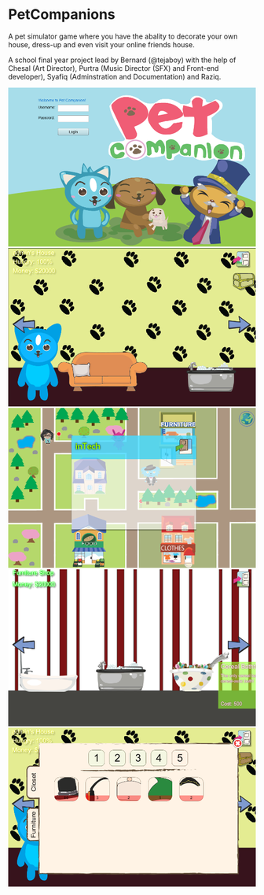 # PetCompanions

A pet simulator game where you have the abality to decorate your own house, dress-up and even visit your online friends house.

A school final year project lead by Bernard (@tejaboy) with the help of Chesal (Art Director), Purtra (Music Director (SFX) and Front-end developer), Syafiq (Adminstration and Documentation) and Raziq.

![alt text](https://github.com/tejaboy/PetCompanions/blob/master/screenshots/Screenshot_1.png "Login Screen")
![alt text](https://github.com/tejaboy/PetCompanions/blob/master/screenshots/Screenshot_2.png "Player House")
![alt text](https://github.com/tejaboy/PetCompanions/blob/master/screenshots/Screenshot_3.png "Visit Friends")
![alt text](https://github.com/tejaboy/PetCompanions/blob/master/screenshots/Screenshot_4.png "Shopping - Furtniture Shop")
![alt text](https://github.com/tejaboy/PetCompanions/blob/master/screenshots/Screenshot_5.png "Dressup")
